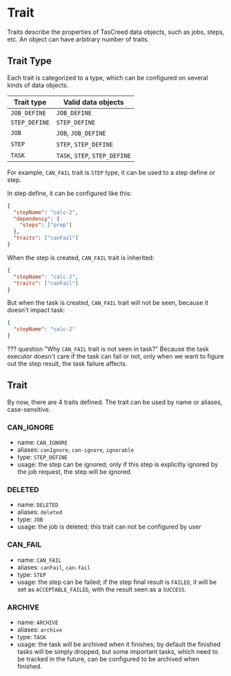 # Trait

Traits describe the properties of TasCreed data objects, such as jobs, steps, etc. An object can have arbitrary number of traits.

## Trait Type

Each trait is categorized to a type, which can be configured on several kinds of data objects.

| Trait type    | Valid data objects            |
|---------------|-------------------------------|
| `JOB_DEFINE`  | `JOB_DEFINE`                  |
| `STEP_DEFINE` | `STEP_DEFINE`                 |
| `JOB`         | `JOB`, `JOB_DEFINE`           |
| `STEP`        | `STEP`, `STEP_DEFINE`         |
| `TASK`        | `TASK`, `STEP`, `STEP_DEFINE` |

For example, `CAN_FAIL` trait is `STEP` type, it can be used to a step define or step.  

In step define, it can be configured like this:
``` json
{
  "stepName": "calc-2",
  "dependency": {
    "steps": ["prep"]
  },
  "traits": ["canFail"]
}
```

When the step is created, `CAN_FAIL` trait is inherited:
``` json
{
  "stepName": "calc-2",
  "traits": ["canFail"]
}
```

But when the task is created, `CAN_FAIL` trait will not be seen, because it doesn't impact task:
``` json
{
  "stepName": "calc-2"
}
```

??? question "Why `CAN_FAIL` trait is not seen in task?"
    Because the task executor doesn't care if the task can fail or not, only when we want to figure out the step result, the task failure affects.

## Trait

By now, there are 4 traits defined. The trait can be used by name or aliases, case-sensitive.

### CAN_IGNORE

- name: `CAN_IGNORE`
- aliases: `canIgnore`, `can-ignore`, `ignorable`
- type: `STEP_DEFINE`
- usage: the step can be ignored; only if this step is explicitly ignored by the job request, the step will be ignored.

### DELETED

- name: `DELETED`
- aliases: `deleted`
- type: `JOB`
- usage: the job is deleted; this trait can not be configured by user

### CAN_FAIL

- name: `CAN_FAIL`
- aliases: `canFail`, `can-fail`
- type: `STEP`
- usage: the step can be failed; if the step final result is `FAILED`, it will be set as `ACCEPTABLE_FAILED`, with the result seen as a `SUCCESS`.

### ARCHIVE

- name: `ARCHIVE`
- aliases: `archive`
- type: `TASK`
- usage: the task will be archived when it finishes; by default the finished tasks will be simply dropped, but some important tasks, which need to be tracked in the future, can be configured to be archived when finished.
